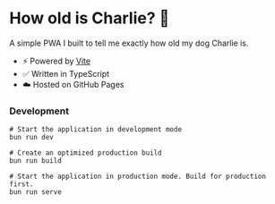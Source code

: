 # How old is Charlie? 🐶

A simple PWA I built to tell me exactly how old my dog Charlie is.

- ⚡ Powered by [Vite](https://vitejs.dev)
- ✅ Written in TypeScript
- ☁️ Hosted on GitHub Pages

### Development

```shell
# Start the application in development mode
bun run dev

# Create an optimized production build
bun run build

# Start the application in production mode. Build for production first.
bun run serve
```
